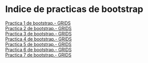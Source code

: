 # Indice de practicas de bootstrap
<a href="https:myriambp.github.io/new.html">Practica 1 de bootstrap.- GRIDS</a><br>
<a href="https:myriambp.github.io/old.html">Practica 2 de bootstrap.- GRIDS</a><br>
<a href="https:myriambp.github.io/practica1bootstrap.html">Practica 3 de bootstrap.- GRIDS</a><br>
<a href="https:myriambp.github.io/practica1bootstrap.html">Practica 4 de bootstrap.- GRIDS</a><br>
<a href="https:myriambp.github.io/practica1bootstrap.html">Practica 5 de bootstrap.- GRIDS</a><br>
<a href="https:myriambp.github.io/practica1bootstrap.html">Practica 6 de bootstrap.- GRIDS</a><br>
<a href="https:myriambp.github.io/practica1bootstrap.html">Practica 7 de bootstrap.- GRIDS</a><br>
